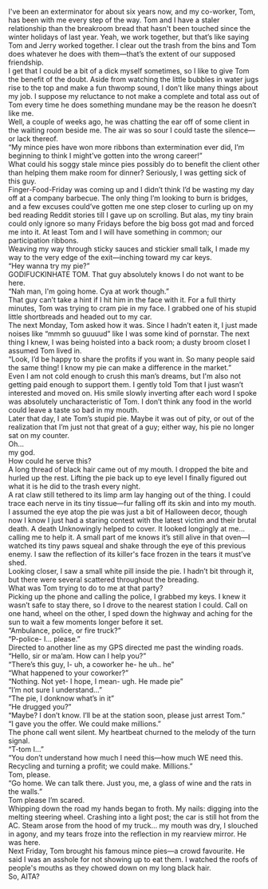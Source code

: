 I've been an exterminator for about six years now, and my co-worker, Tom, has been with me every step of the way. Tom and I have a staler relationship than the breakroom bread that hasn't been touched since the winter holidays of last year. Yeah, we work together, but that’s like saying Tom and Jerry worked together. I clear out the trash from the bins and Tom does whatever he does with them—that’s the extent of our supposed friendship.   
I get that I could be a bit of a dick myself sometimes, so I like to give Tom the benefit of the doubt. Aside from watching the little bubbles in water jugs rise to the top and make a fun thwomp sound, I don’t like many things about my job. I suppose my reluctance to not make a complete and total ass out of Tom every time he does something mundane may be the reason he doesn’t like me.   
Well, a couple of weeks ago, he was chatting the ear off of some client in the waiting room beside me. The air was so sour I could taste the silence—or lack thereof.   
“My mince pies have won more ribbons than extermination ever did, I’m beginning to think I might’ve gotten into the wrong career!”   
What could his soggy stale mince pies possibly do to benefit the client other than helping them make room for dinner? Seriously, I was getting sick of this guy.   
Finger-Food-Friday was coming up and I didn’t think I’d be wasting my day off at a company barbecue. The only thing I’m looking to burn is bridges, and a few excuses could’ve gotten me one step closer to curling up on my bed reading Reddit stories till I gave up on scrolling. But alas, my tiny brain could only ignore so many Fridays before the big boss got mad and forced me into it. At least Tom and I will have something in common; our participation ribbons.   
Weaving my way through sticky sauces and stickier small talk, I made my way to the very edge of the exit—inching toward my car keys.   
“Hey wanna try my pie?”  
GODIFUCKINHATE TOM. That guy absolutely knows I do not want to be here.   
“Nah man, I'm going home. Cya at work though.”  
That guy can’t take a hint if I hit him in the face with it. For a full thirty minutes, Tom was trying to cram pie in my face. I grabbed one of his stupid little shortbreads and headed out to my car.   
The next Monday, Tom asked how it was. Since I hadn’t eaten it, I just made noises like “mmmh so guuuud” like I was some kind of pornstar. The next thing I knew, I was being hoisted into a back room; a dusty broom closet I assumed Tom lived in.   
“Look, I’d be happy to share the profits if you want in. So many people said the same thing! I know my pie can make a difference in the market.”  
Even I am not cold enough to crush this man’s dreams, but I'm also not getting paid enough to support them. I gently told Tom that I just wasn’t interested and moved on. His smile slowly inverting after each word I spoke was absolutely uncharacteristic of Tom. I don’t think any food in the world could leave a taste so bad in my mouth.   
Later that day, I ate Tom’s stupid pie. Maybe it was out of pity, or out of the realization that I’m just not that great of a guy; either way, his pie no longer sat on my counter.   
Oh…  
my god.   
How could he serve this?   
A long thread of black hair came out of my mouth. I dropped the bite and hurled up the rest. Lifting the pie back up to eye level I finally figured out what it is he did to the trash every night.   
A rat claw still tethered to its limp arm lay hanging out of the thing. I could trace each nerve in its tiny tissue—fur falling off its skin and into my mouth. I assumed the eye atop the pie was just a bit of Halloween decor, though now I know I just had a staring contest with the latest victim and their brutal death. A death Unknowingly helped to cover. It looked longingly at me…calling me to help it. A small part of me knows it’s still alive in that oven—I watched its tiny paws squeal and shake through the eye of this previous enemy. I saw the reflection of its killer's face frozen in the tears it must’ve shed.   
Looking closer, I saw a small white pill inside the pie. I hadn’t bit through it, but there were several scattered throughout the breading.   
What was Tom trying to do to me at that party?  
Picking up the phone and calling the police, I grabbed my keys. I knew it wasn’t safe to stay there, so I drove to the nearest station I could. Call on one hand, wheel on the other, I sped down the highway and aching for the sun to wait a few moments longer before it set.   
“Ambulance, police, or fire truck?”  
“P-police- I… please.”  
Directed to another line as my GPS directed me past the winding roads.   
“Hello, sir or ma’am. How can I help you?”  
“There’s this guy, I- uh, a coworker he- he uh.. he”  
“What happened to your coworker?”  
“Nothing. Not yet- I hope, I mean- ugh. He made pie”  
“I’m not sure I understand…”  
“The pie, I donknow what’s in it”  
“He drugged you?”  
“Maybe? I don’t know. I’ll be at the station soon, please just arrest Tom.”  
“I gave you the offer. We could make millions.”  
The phone call went silent. My heartbeat churned to the melody of the turn signal.   
“T-tom I…”  
“You don’t understand how much I need this—how much WE need this. Recycling and turning a profit; we could make. Millions.”  
Tom, please.  
“Go home. We can talk there. Just you, me, a glass of wine and the rats in the walls.”  
Tom please I’m scared.   
Whipping down the road my hands began to froth. My nails: digging into the melting steering wheel. Crashing into a light post; the car is still hot from the AC. Steam arose from the hood of my truck… my mouth was dry, I slouched in agony, and my tears froze into the reflection in my rearview mirror. He was here.   
Next Friday, Tom brought his famous mince pies—a crowd favourite. He said I was an asshole for not showing up to eat them. I watched the roofs of people's mouths as they chowed down on my long black hair.  
So, AITA?   
